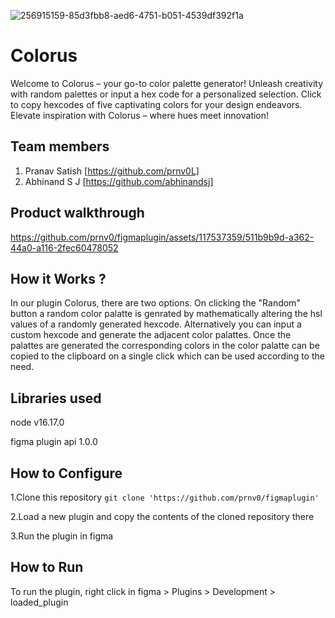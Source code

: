 
![256915159-85d3fbb8-aed6-4751-b051-4539df392f1a](https://github.com/prnv0/figmaplugin/assets/65241103/3410d74c-9da0-4d2b-9943-81a705d019f4)

# Colorus
Welcome to Colorus – your go-to color palette generator! Unleash creativity with random palettes or input a hex code for a personalized selection. Click to copy hexcodes of five captivating colors for your design endeavors. Elevate inspiration with Colorus – where hues meet innovation!

## Team members
1. Pranav Satish [https://github.com/prnv0L]
2. Abhinand S J [https://github.com/abhinandsj]
## Product walkthrough






https://github.com/prnv0/figmaplugin/assets/117537359/511b9b9d-a362-44a0-a116-2fec60478052





## How it Works ?
In our plugin Colorus, there are two options. On clicking the "Random" button a random color palatte is genrated by mathematically altering the hsl values of a randomly generated hexcode. Alternatively you can input a custom hexcode and generate the adjacent color palattes. Once the palattes are generated the corresponding colors in the color palatte can be copied to the clipboard on a single click which can be used according to the need.

## Libraries used
node v16.17.0

figma plugin api 1.0.0

## How to Configure
1.Clone this repository 
```git clone 'https://github.com/prnv0/figmaplugin'```

2.Load a new plugin and copy the contents of the cloned repository there

3.Run the plugin in figma

## How to Run
To run the plugin, right click in figma > Plugins > Development > loaded_plugin
